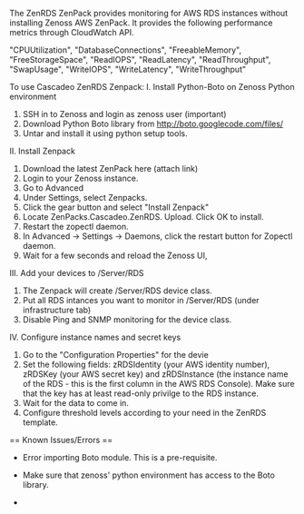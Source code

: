 The ZenRDS ZenPack provides monitoring for AWS RDS instances without installing Zenoss AWS ZenPack. It provides the following performance metrics through CloudWatch API.

"CPUUtilization",
"DatabaseConnections",
"FreeableMemory",
"FreeStorageSpace",
"ReadIOPS",
"ReadLatency", 
"ReadThroughput", 
"SwapUsage", 
"WriteIOPS", 
"WriteLatency", 
"WriteThroughput"

To use Cascadeo ZenRDS Zenpack: 
I. Install Python-Boto on Zenoss Python environment
1. SSH in to Zenoss and login as zenoss user (important)
2. Download Python Boto library from http://boto.googlecode.com/files/
3. Untar and install it using python setup tools.

II. Install Zenpack 
1. Download the latest ZenPack here (attach link) 
2. Login to your Zenoss instance. 
3. Go to Advanced 
4. Under Settings, select Zenpacks. 
5. Click the gear button and select "Install Zenpack" 
6. Locate ZenPacks.Cascadeo.ZenRDS. Upload. Click OK to install. 
7. Restart the zopectl daemon. 
8. In Advanced -> Settings -> Daemons, click the restart button for Zopectl daemon. 
9. Wait for a few seconds and reload the Zenoss UI,

III. Add your devices to /Server/RDS 
1. The Zenpack will create /Server/RDS device class. 
2. Put all RDS intances you want to monitor in /Server/RDS (under infrastructure tab)
3. Disable Ping and SNMP monitoring for the device class.

IV. Configure instance names and secret keys 
1. Go to the "Configuration Properties" for the devie 
2. Set the following fields: zRDSIdentity (your AWS identity number), zRDSKey (your AWS secret key) and zRDSInstance (the instance name of the RDS - this is the first column in the AWS RDS Console). Make sure that the key has at least read-only privilge to the RDS instance.
3. Wait for the data to come in. 
4. Configure threshold levels according to your need in the ZenRDS template.


== Known Issues/Errors ==
* Error importing Boto module. This is a pre-requisite.
- Make sure that zenoss' python environment has access to the Boto library.
* 
